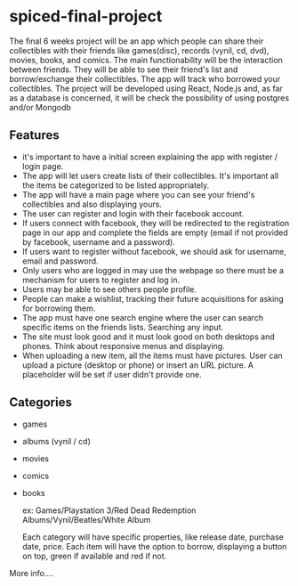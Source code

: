 # spiced-final-project
The final 6 weeks project will be an app which people can share their collectibles with their friends like games(disc), records (vynil, cd, dvd), movies, books, and comics. The main functionability will be the interaction between friends. They will be able to see their friend's list and borrow/exchange their collectibles. The app will track who borrowed your collectibles.
The project will be developed using React, Node.js and, as far as a database is concerned, it will be check the possibility of using postgres and/or Mongodb

## Features
* it's important to have a initial screen explaining the app with register / login page.
* The app will let users create lists of their collectibles. It's important all the items be categorized to be listed appropriately.
* The app will have a main page where you can see your friend's collectibles and also displaying yours.
* The user can register and login with their facebook account.
* If users connect with facebook, they will be redirected to the registration page in our app and complete the fields are empty (email if not provided by facebook, username and a password).
* If users want to register without facebook, we should ask for username, email and password.
* Only users who are logged in may use the webpage so there must be a mechanism for users to register and log in.
* Users may be able to see others people profile.
* People can make a wishlist, tracking their future acquisitions for asking for borrowing them.
* The app must have one search engine where the user can search specific items on the friends lists. Searching any input.
* The site must look good and it must look good on both desktops and phones. Think about responsive menus and displaying.
* When uploading a new item, all the items must have pictures. User can upload a picture (desktop or phone) or insert an URL picture. A placeholder will be set if user didn't provide one.

## Categories
* games
* albums (vynil / cd)
* movies
* comics
* books

     ex: Games/Playstation 3/Red Dead Redemption
         Albums/Vynil/Beatles/White Album

     Each category will have specific properties, like release date, purchase date, price.
     Each item will have the option to borrow, displaying a button on top, green if available and red if not.


More info....
